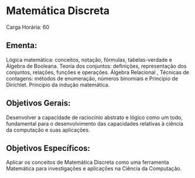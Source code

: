 # Matemática Discreta

Carga Horária: 60

## Ementa:

Lógica matemática: conceitos, notação, fórmulas, tabelas-verdade e Álgebra de Booleana. Teoria dos conjuntos: definições, representação dos conjuntos, relações, funções e operações. Álgebra Relacional , Técnicas de contagens: métodos de enumeração, números binomiais e Princípio de Dirichlet. Principio da indução matemática.

## Objetivos Gerais:

Desenvolver a capacidade de raciocínio abstrato e lógico como um todo, fundamental para o desenvolvimento das capacidades relativas à ciência da computação e suas aplicações.

## Objetivos Específicos:

Aplicar os conceitos de Matemática Discreta como uma ferramenta Matemática para investigações e aplicações na Ciência da Computação.